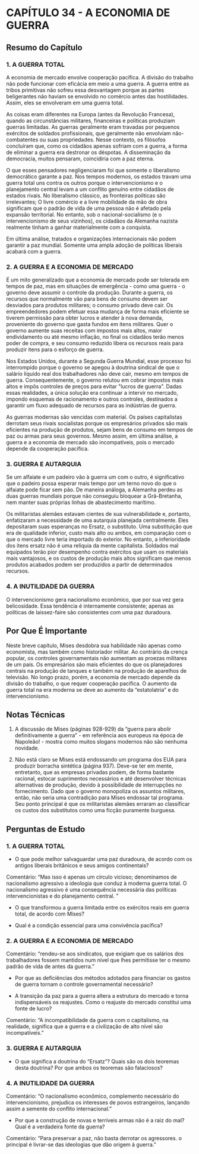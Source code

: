 # CAPÍTULO 34 - A ECONOMIA DE GUERRA

## Resumo do Capítulo

### 1. A GUERRA TOTAL

A economia de mercado envolve cooperação pacífica. A divisão do trabalho não pode funcionar com eficácia em meio a uma guerra. A guerra entre as tribos primitivas não sofreu essa desvantagem porque as partes beligerantes não haviam se envolvido no comércio antes das hostilidades. Assim, eles se envolveram em uma guerra total.

As coisas eram diferentes na Europa (antes da Revolução Francesa), quando as circunstâncias militares, financeiras e políticas produziam guerras limitadas. As guerras geralmente eram travadas por pequenos exércitos de soldados profissionais, que geralmente não envolviam não-combatentes ou suas propriedades. Nesse contexto, os filósofos concluíram que, como os cidadãos apenas sofriam com a guerra, a forma de eliminar a guerra era destronar os déspotas. A disseminação da democracia, muitos pensaram, coincidiria com a paz eterna.

O que esses pensadores negligenciaram foi que somente o liberalismo democrático garante a paz. Nos tempos modernos, os estados travam uma guerra total uns contra os outros porque o intervencionismo e o planejamento central levam a um conflito genuíno entre cidadãos de estados rivais. No liberalismo clássico, as fronteiras políticas são irrelevantes; O livre comércio e a livre mobilidade da mão de obra significam que o padrão de vida de uma pessoa não é afetado pela expansão territorial. No entanto, sob o nacional-socialismo (e o intervencionismo de seus vizinhos), os cidadãos da Alemanha nazista realmente tinham a ganhar materialmente com a conquista.

Em última análise, tratados e organizações internacionais não podem garantir a paz mundial. Somente uma ampla adoção de políticas liberais acabará com a guerra.

### 2. A GUERRA E A ECONOMIA DE MERCADO

É um mito generalizado que a economia de mercado pode ser tolerada em tempos de paz, mas em situações de emergência - como uma guerra - o governo deve assumir o controle da produção. Durante a guerra, os recursos que normalmente vão para bens de consumo devem ser desviados para produtos militares; o consumo privado deve cair. Os empreendedores podem efetuar essa mudança de forma mais eficiente se tiverem permissão para obter lucros e atender à nova demanda, proveniente do governo que gasta fundos em itens militares. Quer o governo aumente suas receitas com impostos mais altos, maior endividamento ou até mesmo inflação, no final os cidadãos terão menos poder de compra, e seu consumo reduzido libera os recursos reais para produzir itens para o esforço de guerra.

Nos Estados Unidos, durante a Segunda Guerra Mundial, esse processo foi interrompido porque o governo se apegou à doutrina sindical de que o salário líquido real dos trabalhadores não deve cair, mesmo em tempos de guerra. Consequentemente, o governo relutou em cobrar impostos mais altos e impôs controles de preços para evitar "lucros de guerra". Dadas essas realidades, a única solução era continuar a intervir no mercado, impondo esquemas de racionamento e outros controles, destinados a garantir um fluxo adequado de recursos para as indústrias de guerra.

As guerras modernas são vencidas com material. Os países capitalistas derrotam seus rivais socialistas porque os empresários privados são mais eficientes na produção de produtos, sejam bens de consumo em tempos de paz ou armas para seus governos. Mesmo assim, em última análise, a guerra e a economia de mercado são incompatíveis, pois o mercado depende da cooperação pacífica.

### 3. GUERRA E AUTARQUIA

Se um alfaiate e um padeiro vão à guerra um com o outro, é significativo que o padeiro possa esperar mais tempo por um terno novo do que o alfaiate pode ficar sem pão. De maneira análoga, a Alemanha perdeu as duas guerras mundiais porque não conseguiu bloquear a Grã-Bretanha, nem manter suas próprias linhas de abastecimento marítimo.

Os militaristas alemães estavam cientes de sua vulnerabilidade e, portanto, enfatizaram a necessidade de uma autarquia planejada centralmente. Eles depositaram suas esperanças no Ersatz, o substituto. Uma substituição que era de qualidade inferior, custo mais alto ou ambos, em comparação com o que o mercado livre teria importado do exterior. No entanto, a inferioridade dos itens ersatz não é uma relíquia da mente capitalista. Soldados mal equipados terão pior desempenho contra exércitos que usam os materiais mais vantajosos, e os custos de produção mais altos significam que menos produtos acabados podem ser produzidos a partir de determinados recursos.

### 4. A INUTILIDADE DA GUERRA

O intervencionismo gera nacionalismo econômico, que por sua vez gera belicosidade. Essa tendência é internamente consistente; apenas as políticas de laissez-faire são consistentes com uma paz duradoura.

## Por Que É Importante

Neste breve capítulo, Mises desdobra sua habilidade não apenas como economista, mas também como historiador militar. Ao contrário da crença popular, os controles governamentais não aumentam as proezas militares de um país. Os empresários são mais eficientes do que os planejadores centrais na produção de tanques e também na produção de aparelhos de televisão. No longo prazo, porém, a economia de mercado depende da divisão do trabalho, o que requer cooperação pacífica. O aumento da guerra total na era moderna se deve ao aumento da “estatolatria” e do intervencionismo.

## Notas Técnicas

1. A discussão de Mises (páginas 928-929) da “guerra para abolir definitivamente a guerra” - em referência aos europeus na época de Napoleão! - mostra como muitos slogans modernos não são nenhuma novidade.

2. Não está claro se Mises está endossando um programa dos EUA para produzir borracha sintética (página 937). Deve-se ter em mente, entretanto, que as empresas privadas podem, de forma bastante racional, estocar suprimentos necessários e até desenvolver técnicas alternativas de produção, devido à possibilidade de interrupções no fornecimento. Dado que o governo monopoliza os assuntos militares, então, não seria uma contradição para Mises endossar tal programa. Seu ponto principal é que os militaristas alemães erraram ao classificar os custos dos substitutos como uma ficção puramente burguesa.

## Perguntas de Estudo

### 1. A GUERRA TOTAL

* O que pode melhor salvaguardar uma paz duradoura, de acordo com os antigos liberais britânicos e seus amigos continentais?

Comentário: “Mas isso é apenas um círculo vicioso; denominamos de nacionalismo agressivo a ideologia que conduz à moderna guerra total. O nacionalismo agressivo é uma consequência necessária das políticas intervencionistas e do planejamento central. ”

* O que transformou a guerra limitada entre os exércitos reais em guerra total, de acordo com Mises?

* Qual é a condição essencial para uma convivência pacífica?

### 2. A GUERRA E A ECONOMIA DE MERCADO

Comentário: “rendeu-se aos sindicatos, que exigiam que os salários dos trabalhadores fossem mantidos num nível que lhes permitisse ter o mesmo padrão de vida de antes da guerra.”

* Por que as deficiências dos métodos adotados para financiar os gastos de guerra tornam o controle governamental necessário?

* A transição da paz para a guerra altera a estrutura do mercado e torna indispensáveis os reajustes. Como o reajuste do mercado constitui uma fonte de lucro?

Comentário: “A incompatibilidade da guerra com o capitalismo, na realidade, significa que a guerra e a civilização de alto nível são incompatíveis.”

### 3. GUERRA E AUTARQUIA

* O que significa a doutrina do “Ersatz”? Quais são os dois teoremas desta doutrina? Por que ambos os teoremas são falaciosos?

### 4. A INUTILIDADE DA GUERRA

Comentário: “O nacionalismo econômico, complemento necessário do intervencionismo, prejudica os interesses de povos estrangeiros, lançando assim a semente do conflito internacional.”

* Por que a construção de novas e terríveis armas não é a raiz do mal? Qual é a verdadeira fonte da guerra?

Comentário: “Para preservar a paz, não basta derrotar os agressores. o principal é livrar-se das ideologias que dão origem à guerra.”
